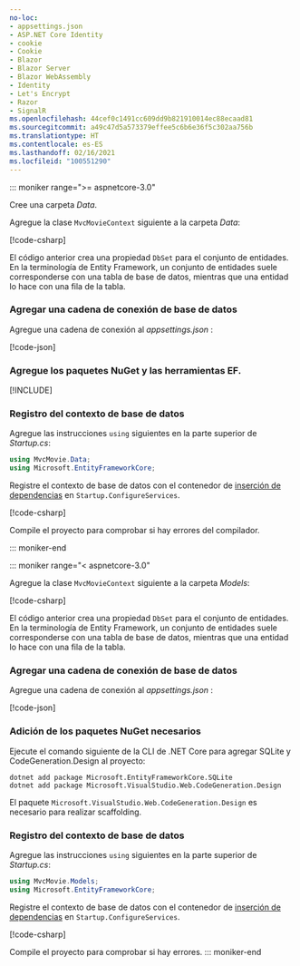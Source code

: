 ```yaml
---
no-loc:
- appsettings.json
- ASP.NET Core Identity
- cookie
- Cookie
- Blazor
- Blazor Server
- Blazor WebAssembly
- Identity
- Let's Encrypt
- Razor
- SignalR
ms.openlocfilehash: 44cef0c1491cc609dd9b821910014ec88ecaad81
ms.sourcegitcommit: a49c47d5a573379effee5c6b6e36f5c302aa756b
ms.translationtype: HT
ms.contentlocale: es-ES
ms.lasthandoff: 02/16/2021
ms.locfileid: "100551290"
---
```

::: moniker range=">= aspnetcore-3.0"

<a name="dc"></a>

Cree una carpeta *Data*.

Agregue la clase `MvcMovieContext` siguiente a la carpeta *Data*:  

[!code-csharp[](~/tutorials/first-mvc-app/start-mvc/sample/MvcMovie3/zDocOnly/MvcMovieContext.cs?name=snippet)]

El código anterior crea una propiedad `DbSet` para el conjunto de entidades. En la terminología de Entity Framework, un conjunto de entidades suele corresponderse con una tabla de base de datos, mientras que una entidad lo hace con una fila de la tabla.

<a name="cs"></a>

### <a name="add-a-database-connection-string"></a>Agregar una cadena de conexión de base de datos

Agregue una cadena de conexión al *appsettings.json* :

[!code-json[](~/tutorials/first-mvc-app/start-mvc/sample/MvcMovie3/appsettings_SQLite.json?highlight=10-12)]

### <a name="add-nuget-packages-and-ef-tools"></a>Agregue los paquetes NuGet y las herramientas EF.

[!INCLUDE[](~/includes/add-EF-NuGet-SQLite-CLI.md)]

<a name="reg"></a>

### <a name="register-the-database-context"></a>Registro del contexto de base de datos

Agregue las instrucciones `using` siguientes en la parte superior de *Startup.cs*:

```csharp
using MvcMovie.Data;
using Microsoft.EntityFrameworkCore;
```

Registre el contexto de base de datos con el contenedor de [inserción de dependencias](xref:fundamentals/dependency-injection) en `Startup.ConfigureServices`.

[!code-csharp[](~/tutorials/first-mvc-app/start-mvc/sample/MvcMovie3/Startup.cs?name=snippet_UseSqlite&highlight=6-7)]

Compile el proyecto para comprobar si hay errores del compilador.

::: moniker-end

::: moniker range="< aspnetcore-3.0"

Agregue la clase `MvcMovieContext` siguiente a la carpeta *Models*:  

[!code-csharp[](~/tutorials/first-mvc-app/start-mvc/sample/MvcMovie22/Data/MvcMovieContext.cs)]

El código anterior crea una propiedad `DbSet` para el conjunto de entidades. En la terminología de Entity Framework, un conjunto de entidades suele corresponderse con una tabla de base de datos, mientras que una entidad lo hace con una fila de la tabla.

<a name="cs"></a>

### <a name="add-a-database-connection-string"></a>Agregar una cadena de conexión de base de datos

Agregue una cadena de conexión al *appsettings.json* :

[!code-json[](~/tutorials/razor-pages/razor-pages-start/sample/RazorPagesMovie/appsettings_SQLite.json?highlight=8-10)]

### <a name="add-required-nuget-packages"></a>Adición de los paquetes NuGet necesarios

Ejecute el comando siguiente de la CLI de .NET Core para agregar SQLite y CodeGeneration.Design al proyecto:

```dotnetcli
dotnet add package Microsoft.EntityFrameworkCore.SQLite
dotnet add package Microsoft.VisualStudio.Web.CodeGeneration.Design
```

El paquete `Microsoft.VisualStudio.Web.CodeGeneration.Design` es necesario para realizar scaffolding.

<a name="reg"></a>

### <a name="register-the-database-context"></a>Registro del contexto de base de datos

Agregue las instrucciones `using` siguientes en la parte superior de *Startup.cs*:

```csharp
using MvcMovie.Models;
using Microsoft.EntityFrameworkCore;
```

Registre el contexto de base de datos con el contenedor de [inserción de dependencias](xref:fundamentals/dependency-injection) en `Startup.ConfigureServices`.

[!code-csharp[](~/tutorials/first-mvc-app/start-mvc/sample/MvcMovie22/Startup.cs?name=snippet_UseSqlite&highlight=11-12)]

Compile el proyecto para comprobar si hay errores.
::: moniker-end